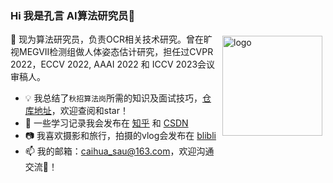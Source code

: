 ### Hi 我是孔言 AI算法研究员👋
<img src="https://github-readme-stats.vercel.app/api?username=kongyan66&show_icons=true" alt="logo" height="160" align="right" style="margin: 5px; margin-bottom: 20px;" />
 

🔭 现为算法研究员，负责OCR相关技术研究。曾在旷视MEGVII检测组做人体姿态估计研究，担任过CVPR 2022，ECCV 2022, AAAI 2022 和 ICCV 2023会议审稿人。
- 💡 我总结了`秋招算法岗`所需的知识及面试技巧，[仓库地址](https://github.com/kongyan66/CV-Algorithm-Interview-Notes)，欢迎查阅和star！
- 📑 一些学习记录我会发布在 [知乎](https://www.zhihu.com/people/kong-yan-95-61) 和 [CSDN](https://blog.csdn.net/qq_41719643)
- 📷 我喜欢摄影和旅行，拍摄的vlog会发布在 [blibli](https://space.bilibili.com/381558745?spm_id_from=333.1007.0.0)
- 📫 我的邮箱：caihua_sau@163.com，欢迎沟通交流👋！




